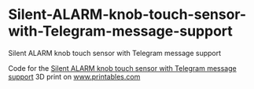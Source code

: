 # Silent-ALARM-knob-touch-sensor-with-Telegram-message-support

Silent ALARM knob touch sensor with Telegram message support


Code for the <a href="https://www.printables.com/de/model/306947-silent-alarm-knob-as-touch-sensor-with-telegram-su">Silent ALARM knob touch sensor with Telegram message support</a> 3D print on <a href="https://www.printables.com">www.printables.com</a>
